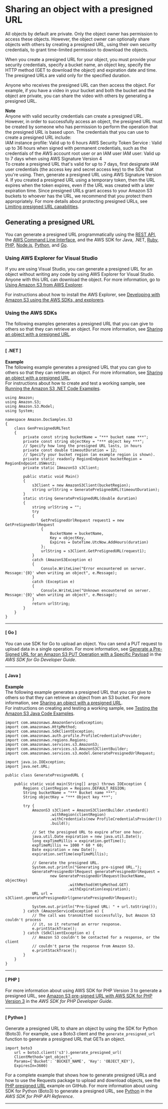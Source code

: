 # Sharing an object with a presigned URL<a name="ShareObjectPreSignedURL"></a>

All objects by default are private\. Only the object owner has permission to access these objects\. However, the object owner can optionally share objects with others by creating a presigned URL, using their own security credentials, to grant time\-limited permission to download the objects\. 

When you create a presigned URL for your object, you must provide your security credentials, specify a bucket name, an object key, specify the HTTP method \(GET to download the object\) and expiration date and time\. The presigned URLs are valid only for the specified duration\. 

Anyone who receives the presigned URL can then access the object\. For example, if you have a video in your bucket and both the bucket and the object are private, you can share the video with others by generating a presigned URL\. 

**Note**  
Anyone with valid security credentials can create a presigned URL\. However, in order to successfully access an object, the presigned URL must be created by someone who has permission to perform the operation that the presigned URL is based upon\.
The credentials that you can use to create a presigned URL include:  
IAM instance profile: Valid up to 6 hours
AWS Security Token Service : Valid up to 36 hours when signed with permanent credentials, such as the credentials of the AWS account root user or an IAM user
IAM user: Valid up to 7 days when using AWS Signature Version 4  
To create a presigned URL that's valid for up to 7 days, first designate IAM user credentials \(the access key and secret access key\) to the SDK that you're using\. Then, generate a presigned URL using AWS Signature Version 4\.
If you created a presigned URL using a temporary token, then the URL expires when the token expires, even if the URL was created with a later expiration time\.
Since presigned URLs grant access to your Amazon S3 buckets to whoever has the URL, we recommend that you protect them appropriately\. For more details about protecting presigned URLs, see [Limiting presigned URL capabilities](using-presigned-url.md#PresignedUrlUploadObject-LimitCapabilities)\.

## Generating a presigned URL<a name="generating-presigned-url"></a>

You can generate a presigned URL programmatically using the [REST API](https://docs.aws.amazon.com/AmazonS3/latest/API/sigv4-query-string-auth.html#query-string-auth-v4-signing-example), the [AWS Command Line Interface](https://docs.aws.amazon.com/cli/latest/reference/s3/presign.html), and the AWS SDK for Java, \.NET, [Ruby](https://docs.aws.amazon.com/sdk-for-ruby/v3/api/Aws/S3/Presigner.html), [PHP](https://docs.aws.amazon.com/aws-sdk-php/v3/api/class-Aws.S3.S3Client.html#_createPresignedRequest), [Node\.js](https://docs.aws.amazon.com/AWSJavaScriptSDK/latest/AWS/S3.html#getSignedUrl-property), [Python](http://boto3.amazonaws.com/v1/documentation/api/latest/reference/services/s3.html#S3.Client.generate_presigned_url), and [Go](https://docs.aws.amazon.com/sdk-for-go/v1/developer-guide/s3-example-presigned-urls.html)\.

### Using AWS Explorer for Visual Studio<a name="ShareObjectPreSignedURLVSExplorer"></a>

If you are using Visual Studio, you can generate a presigned URL for an object without writing any code by using AWS Explorer for Visual Studio\. Anyone with this URL can download the object\. For more information, go to [Using Amazon S3 from AWS Explorer](https://docs.aws.amazon.com/AWSToolkitVS/latest/UserGuide/using-s3.html)\. 

For instructions about how to install the AWS Explorer, see [Developing with Amazon S3 using the AWS SDKs, and explorers](UsingAWSSDK.md)\.

### Using the AWS SDKs<a name="ShareObjectPreSignedURLSDK"></a>

The following examples generates a presigned URL that you can give to others so that they can retrieve an object\. For more information, see [Sharing an object with a presigned URL](#ShareObjectPreSignedURL)\. 

------
#### [ \.NET ]

**Example**  
The following example generates a presigned URL that you can give to others so that they can retrieve an object\. For more information, see [Sharing an object with a presigned URL](#ShareObjectPreSignedURL)\.   
For instructions about how to create and test a working sample, see [Running the Amazon S3 \.NET Code Examples](UsingTheMPDotNetAPI.md#TestingDotNetApiSamples)\.  

```
using Amazon;
using Amazon.S3;
using Amazon.S3.Model;
using System;

namespace Amazon.DocSamples.S3
{
    class GenPresignedURLTest
    {
        private const string bucketName = "*** bucket name ***"; 
        private const string objectKey = "*** object key ***";
        // Specify how long the presigned URL lasts, in hours
        private const double timeoutDuration = 12;
        // Specify your bucket region (an example region is shown).
        private static readonly RegionEndpoint bucketRegion = RegionEndpoint.USWest2;
        private static IAmazonS3 s3Client;

        public static void Main()
        {
            s3Client = new AmazonS3Client(bucketRegion);
            string urlString = GeneratePreSignedURL(timeoutDuration);
        }
        static string GeneratePreSignedURL(double duration)
        {
            string urlString = "";
            try
            {
                GetPreSignedUrlRequest request1 = new GetPreSignedUrlRequest
                {
                    BucketName = bucketName,
                    Key = objectKey,
                    Expires = DateTime.UtcNow.AddHours(duration)
                };
                urlString = s3Client.GetPreSignedURL(request1);
            }
            catch (AmazonS3Exception e)
            {
                Console.WriteLine("Error encountered on server. Message:'{0}' when writing an object", e.Message);
            }
            catch (Exception e)
            {
                Console.WriteLine("Unknown encountered on server. Message:'{0}' when writing an object", e.Message);
            }
            return urlString;
        }
    }
}
```

------
#### [ Go ]

You can use SDK for Go to upload an object\. You can send a PUT request to upload data in a single operation\. For more information, see [Generate a Pre\-Signed URL for an Amazon S3 PUT Operation with a Specific Payload](https://docs.aws.amazon.com/sdk-for-go/v1/developer-guide/s3-example-presigned-urls.html) in the *AWS SDK for Go Developer Guide*\.

------
#### [ Java ]

**Example**  
The following example generates a presigned URL that you can give to others so that they can retrieve an object from an S3 bucket\. For more information, see [Sharing an object with a presigned URL](#ShareObjectPreSignedURL)\.   
 For instructions on creating and testing a working sample, see [Testing the Amazon S3 Java Code Examples](UsingTheMPJavaAPI.md#TestingJavaSamples)\.   

```
import com.amazonaws.AmazonServiceException;
import com.amazonaws.HttpMethod;
import com.amazonaws.SdkClientException;
import com.amazonaws.auth.profile.ProfileCredentialsProvider;
import com.amazonaws.regions.Regions;
import com.amazonaws.services.s3.AmazonS3;
import com.amazonaws.services.s3.AmazonS3ClientBuilder;
import com.amazonaws.services.s3.model.GeneratePresignedUrlRequest;

import java.io.IOException;
import java.net.URL;

public class GeneratePresignedURL {

    public static void main(String[] args) throws IOException {
        Regions clientRegion = Regions.DEFAULT_REGION;
        String bucketName = "*** Bucket name ***";
        String objectKey = "*** Object key ***";

        try {
            AmazonS3 s3Client = AmazonS3ClientBuilder.standard()
                    .withRegion(clientRegion)
                    .withCredentials(new ProfileCredentialsProvider())
                    .build();

            // Set the presigned URL to expire after one hour.
            java.util.Date expiration = new java.util.Date();
            long expTimeMillis = expiration.getTime();
            expTimeMillis += 1000 * 60 * 60;
            Date expiration = new Date();
            expiration.setTime(expTimeMillis);

            // Generate the presigned URL.
            System.out.println("Generating pre-signed URL.");
            GeneratePresignedUrlRequest generatePresignedUrlRequest =
                    new GeneratePresignedUrlRequest(bucketName, objectKey)
                            .withMethod(HttpMethod.GET)
                            .withExpiration(expiration);
            URL url = s3Client.generatePresignedUrl(generatePresignedUrlRequest);

            System.out.println("Pre-Signed URL: " + url.toString());
        } catch (AmazonServiceException e) {
            // The call was transmitted successfully, but Amazon S3 couldn't process 
            // it, so it returned an error response.
            e.printStackTrace();
        } catch (SdkClientException e) {
            // Amazon S3 couldn't be contacted for a response, or the client
            // couldn't parse the response from Amazon S3.
            e.printStackTrace();
        }
    }
}
```

------
#### [ PHP ]

For more information about using AWS SDK for PHP Version 3 to generate a presigned URL, see [Amazon S3 pre\-signed URL with AWS SDK for PHP Version 3](https://docs.aws.amazon.com/sdk-for-php/v3/developer-guide/s3-presigned-url.html) in the *AWS SDK for PHP Developer Guide*\.

------
#### [ Python ]

Generate a presigned URL to share an object by using the SDK for Python \(Boto3\)\. For example, use a Boto3 client and the `generate_presigned_url` function to generate a presigned URL that GETs an object\.

```
import boto3
    url = boto3.client('s3').generate_presigned_url(
    ClientMethod='get_object', 
    Params={'Bucket': 'BUCKET_NAME', 'Key': 'OBJECT_KEY'},
    ExpiresIn=3600)
```

For a complete example that shows how to generate presigned URLs and how to use the Requests package to upload and download objects, see the [ PHP presigned URL](https://docs.aws.amazon.com/code-samples/latest/catalog/python-s3-s3_basics-presigned_url.py.html) example on GitHub\. For more information about using SDK for Python \(Boto3\) to generate a presigned URL, see [Python](http://amazonaws.com/http://boto3.amazonaws.com/v1/documentation/api/latest/reference/services/s3.html#S3.Client.generate_presigned_url) in the *AWS SDK for PHP API Reference*\.

------

